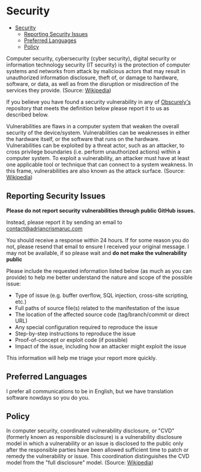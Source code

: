 # Security

<!--toc:start-->

- [Security](#security)
  - [Reporting Security Issues](#reporting-security-issues)
  - [Preferred Languages](#preferred-languages)
  - [Policy](#policy)

<!--toc:end-->

Computer security, cybersecurity (cyber security), digital security or
information technology security (IT security) is the protection of computer
systems and networks from attack by malicious actors that may result in
unauthorized information disclosure, theft of, or damage to hardware, software,
or data, as well as from the disruption or misdirection of the services they
provide. (Source: [Wikipedia](https://en.wikipedia.org/wiki/Computer_security))

If you believe you have found a security vulnerability in any of
[Obscurely's](https://github.com/Obscurely) repository that meets the definition
below please report it to us as described below.

Vulnerabilities are flaws in a computer system that weaken the overall security
of the device/system. Vulnerabilities can be weaknesses in either the hardware
itself, or the software that runs on the hardware. Vulnerabilities can be
exploited by a threat actor, such as an attacker, to cross privilege boundaries
(i.e. perform unauthorized actions) within a computer system. To exploit a
vulnerability, an attacker must have at least one applicable tool or technique
that can connect to a system weakness. In this frame, vulnerabilities are also
known as the attack surface. (Source:
[Wikipedia](<https://en.wikipedia.org/wiki/Vulnerability_(computing)>))

## Reporting Security Issues

**Please do not report security vulnerabilities through public GitHub issues.**

Instead, please report it by sending an email to
[contact@adriancrismaruc.com](mailto:contact@adriancrismaruc.com)

You should receive a response within 24 hours. If for some reason you do not,
please resend that email to ensure I received your original message. I may not
be available, if so please wait and **do not make the vulnerability public**

Please include the requested information listed below (as much as you can
provide) to help me better understand the nature and scope of the possible
issue:

- Type of issue (e.g. buffer overflow, SQL injection, cross-site scripting,
  etc.)
- Full paths of source file(s) related to the manifestation of the issue
- The location of the affected source code (tag/branch/commit or direct URL)
- Any special configuration required to reproduce the issue
- Step-by-step instructions to reproduce the issue
- Proof-of-concept or exploit code (if possible)
- Impact of the issue, including how an attacker might exploit the issue

This information will help me triage your report more quickly.

## Preferred Languages

I prefer all communications to be in English, but we have translation software
nowdays so you do you.

## Policy

In computer security, coordinated vulnerability disclosure, or "CVD" (formerly
known as responsible disclosure) is a vulnerability disclosure model in which a
vulnerability or an issue is disclosed to the public only after the responsible
parties have been allowed sufficient time to patch or remedy the vulnerability
or issue. This coordination distinguishes the CVD model from the "full
disclosure" model. (Source:
[Wikipedia](https://en.wikipedia.org/wiki/Coordinated_vulnerability_disclosure))
